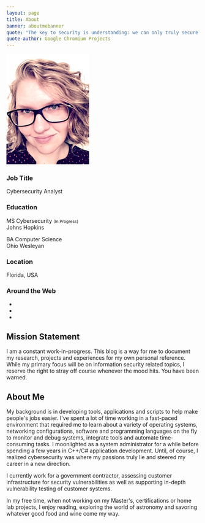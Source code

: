 ```yaml
---
layout: page
title: About
banner: aboutmebanner
quote: "The key to security is understanding: we can only truly secure a system if we fully understand its behaviors with respect to the combination of all possible inputs in all possible states."
quote-author: Google Chromium Projects
---
```


<div class="leftalign text-center">
  <img src="/images/portrait.jpg" alt="Portrait" />
  <div class="aboutme">
    <div class="row">
    	<!--<div class="footer-col col-md-4">-->
            <h3>Job Title</h3>
            <p>Cybersecurity Analyst</p>
        <!--</div>
    	<div class="footer-col col-md-4">-->
            <h3>Education</h3>
            <p>MS Cybersecurity <small style="font-size:8pt">(In Progress)</small><br/>Johns Hopkins</p>
            <p>BA Computer Science<br/>Ohio Wesleyan</p>
        <!--</div>
        <div class="footer-col col-md-4">-->
            <h3>Location</h3>
            <p>Florida, USA</p>
        <!--</div>
        <div class="footer-col col-md-4">-->
            <h3>Around the Web</h3>
            <ul class="list-inline">
            	<li>
                    <a href="//twitter.com/pickl09" class="btn-social btn-outline"><i class="fa fa-fw fa-twitter"></i></a>
                </li>
                <li>
                    <a href="//github.com/pickl09" class="btn-social btn-outline"><i class="fa fa-fw fa-github"></i></a>
                </li>
                <!--<li>
                    <a href="#" class="btn-social btn-outline"><i class="fa fa-fw fa-facebook"></i></a>
                </li>
                <li>
                    <a href="#" class="btn-social btn-outline"><i class="fa fa-fw fa-google-plus"></i></a>
                </li>
                <li>
                    <a href="#" class="btn-social btn-outline"><i class="fa fa-fw fa-linkedin"></i></a>
                </li>-->
                <li>
                  <a href="/contactme" class="btn-social btn-outline"><i class="fa fa-fw fa-envelope"></i></a>
              </li>
            </ul>
        <!--</div>-->
    </div>
   </div>
</div>
<h2>Mission Statement</h2>
I am a constant work-in-progress. This blog is a way for me to document my research, projects and experiences for my own personal reference. While my primary focus will be on information security related topics, I reserve the right to stray off course whenever the mood hits. You have been warned. 

<br/>
<h2>About Me</h2>
My background is in developing tools, applications and scripts to help make  people's jobs easier. I've spent a lot of time working in a fast-paced environment that required me to learn about a variety of operating systems, networking configurations, software and programming languages on the fly to monitor and debug systems, integrate tools and automate time-consuming tasks. I moonlighted as a system administrator for a while before spending a few years in C++/C# application development. Until, of course, I realized cybersecurity was where my passions truly lie and steered my career in a new direction.

I currently work for a government contractor, assessing customer infrastructure for security vulnerabilities as well as supporting in-depth vulnerability testing of customer systems.

In my free time, when not working on my Master's, certifications or home lab projects, I enjoy reading, exploring the world of astronomy and savoring whatever good food and wine come my way.
<br/> 



